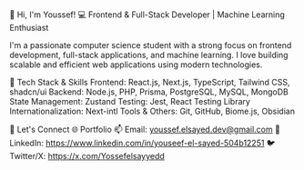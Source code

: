 👋 Hi, I'm Youssef!
💻 Frontend & Full-Stack Developer | Machine Learning Enthusiast

I'm a passionate computer science student with a strong focus on frontend development, full-stack applications, and machine learning. I love building scalable and efficient web applications using modern technologies.

🚀 Tech Stack & Skills
Frontend: React.js, Next.js, TypeScript, Tailwind CSS, shadcn/ui
Backend: Node.js, PHP, Prisma, PostgreSQL, MySQL, MongoDB
State Management: Zustand
Testing: Jest, React Testing Library
Internationalization: Next-intl
Tools & Others: Git, GitHub, Biome.js, Obsidian

🔗 Let's Connect
🌐 Portfolio
📫 Email: youssef.elsayed.dev@gmail.com
💼 LinkedIn: https://www.linkedin.com/in/youseef-el-sayed-504b12251
🐦 Twitter/X: https://x.com/Yossefelsayyedd

